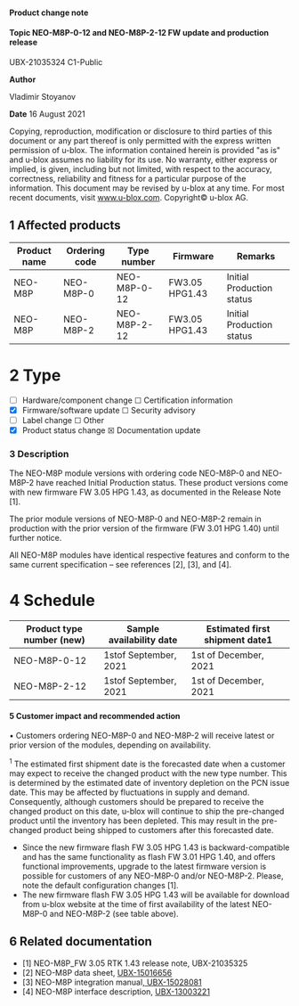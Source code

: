 

#### **Product change note**

#### **Topic NEO-M8P-0-12 and NEO-M8P-2-12 FW update and production release**

UBX-21035324 C1-Public

**Author**

Vladimir Stoyanov

**Date** 16 August 2021

Copying, reproduction, modification or disclosure to third parties of this document or any part thereof is only permitted with the express written permission of u-blox. The information contained herein is provided "as is" and u-blox assumes no liability for its use. No warranty, either express or implied, is given, including but not limited, with respect to the accuracy, correctness, reliability and fitness for a particular purpose of the information. This document may be revised by u-blox at any time. For most recent documents, visit www.u-blox.com. Copyright© u-blox AG.

## **1 Affected products**

| Product name | Ordering code | Type number  | Firmware       | Remarks                   |
|--------------|---------------|--------------|----------------|---------------------------|
| NEO-M8P      | NEO-M8P-0     | NEO-M8P-0-12 | FW3.05 HPG1.43 | Initial Production status |
| NEO-M8P      | NEO-M8P-2     | NEO-M8P-2-12 | FW3.05 HPG1.43 | Initial Production status |

# **2 Type**

- ☐ Hardware/component change ☐ Certification information
- ☒ Firmware/software update ☐ Security advisory
- ☐ Label change ☐ Other
- ☒ Product status change ☒ Documentation update

### **3 Description**

The NEO-M8P module versions with ordering code NEO-M8P-0 and NEO-M8P-2 have reached Initial Production status. These product versions come with new firmware FW 3.05 HPG 1.43, as documented in the Release Note [1].

The prior module versions of NEO-M8P-0 and NEO-M8P-2 remain in production with the prior version of the firmware (FW 3.01 HPG 1.40) until further notice.

All NEO-M8P modules have identical respective features and conform to the same current specification – see references [2], [3], and [4].

# **4 Schedule**

| Product type number (new) | Sample availability date | Estimated first shipment date1 |
|---------------------------|--------------------------|--------------------------------|
| NEO-M8P-0-12              | 1stof September, 2021    | 1st of December, 2021          |
| NEO-M8P-2-12              | 1stof September, 2021    | 1st of December, 2021          |

#### **5 Customer impact and recommended action**

• Customers ordering NEO-M8P-0 and NEO-M8P-2 will receive latest or prior version of the modules, depending on availability.

<span id="page-0-0"></span><sup>1</sup> The estimated first shipment date is the forecasted date when a customer may expect to receive the changed product with the new type number. This is determined by the estimated date of inventory depletion on the PCN issue date. This may be affected by fluctuations in supply and demand. Consequently, although customers should be prepared to receive the changed product on this date, u-blox will continue to ship the pre-changed product until the inventory has been depleted. This may result in the pre-changed product being shipped to customers after this forecasted date.



- Since the new firmware flash FW 3.05 HPG 1.43 is backward-compatible and has the same functionality as flash FW 3.01 HPG 1.40, and offers functional improvements, upgrade to the latest firmware version is possible for customers of any NEO-M8P-0 and/or NEO-M8P-2. Please, note the default configuration changes [1].
- The new firmware flash FW 3.05 HPG 1.43 will be available for download from u-blox website at the time of first availability of the latest NEO-M8P-0 and NEO-M8P-2 (see table above).

## **6 Related documentation**

- [1] NEO-M8P\_FW 3.05 RTK 1.43 release note, UBX-21035325
- [2] NEO-M8P data sheet, [UBX-15016656](https://www.u-blox.com/sites/default/files/NEO-M8P_DataSheet_%28UBX-15016656%29.pdf)
- [3] NEO-M8P integration manual[, UBX-15028081](https://www.u-blox.com/sites/default/files/NEO-M8P_HardwareIntegrationManual_%28UBX-15028081%29.pdf)
- [4] NEO-M8P interface description, [UBX-13003221](https://www.u-blox.com/sites/default/files/products/documents/u-blox8-M8_ReceiverDescrProtSpec_UBX-13003221.pdf)